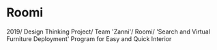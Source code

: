 # Roomi
2019/ Design Thinking Project/ Team 'Zanni'/ Roomi/ 'Search and Virtual Furniture Deployment' Program for Easy and Quick Interior
